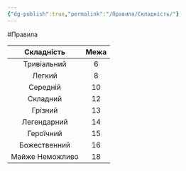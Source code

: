 ```yaml
---
{"dg-publish":true,"permalink":"/Правила/Складність/"}
---
```


#Правила 

|   Складність    | Межа |
| :-------------: | :--: |
|   Тривіальний   |  6   |
|     Легкий      |  8   |
|    Середній     |  10  |
|    Складний     |  12  |
|     Грізний     |  13  |
|   Легендарний   |  14  |
|    Героїчний    |  15  |
|  Божественний   |  16  |
| Майже Неможливо |  18  |
